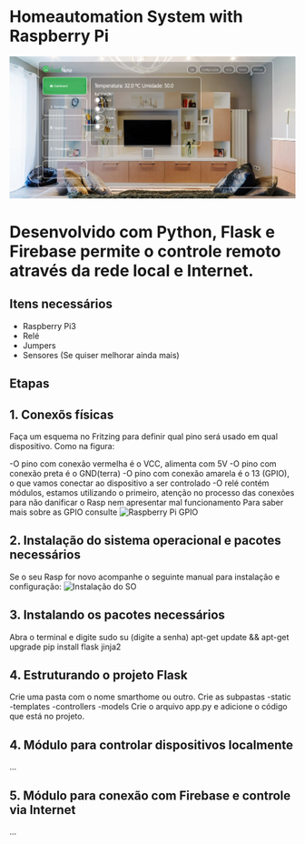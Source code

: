 # Homeautomation System with Raspberry Pi
![SmartHome](https://github.com/joselinosantosti/automacao-raspberrypi/blob/master/smarthome.png)

# Desenvolvido com Python, Flask e Firebase permite o controle remoto através da rede local e Internet.

## Itens necessários
* Raspberry Pi3
* Relé
* Jumpers
* Sensores (Se quiser melhorar ainda mais)

## Etapas
## 1. Conexõs físicas
Faça um esquema no Fritzing para definir qual pino será usado em qual dispositivo. Como na figura:

-O pino com conexão vermelha é o VCC, alimenta com 5V
-O pino com conexão preta é o GND(terra)
-O pino com conexão amarela é o 13 (GPIO), o que vamos conectar ao dispositivo a ser controlado
-O relé contém módulos, estamos utilizando o primeiro, atenção no processo das conexões para não danificar o Rasp nem apresentar mal funcionamento 
Para saber mais sobre as GPIO consulte ![Raspberry Pi GPIO](https://www.w3schools.com/nodejs/nodejs_raspberrypi_gpio_intro.asp)

## 2. Instalação do sistema operacional e pacotes necessários
Se o seu Rasp for novo acompanhe o seguinte manual para instalação e configuração:
![Instalação do SO](https://www.w3schools.com/nodejs/nodejs_raspberrypi.asp)

## 3. Instalando os pacotes necessários
Abra o terminal e digite
sudo su (digite a senha)
apt-get update && apt-get upgrade
pip install flask jinja2

## 4. Estruturando o projeto  Flask
Crie uma pasta com o nome smarthome ou outro.
Crie as subpastas
-static
-templates
-controllers
-models
Crie o arquivo app.py e adicione o código que está no projeto.


## 4. Módulo para controlar dispositivos localmente
...

## 5. Módulo para conexão com Firebase e controle via Internet
...
